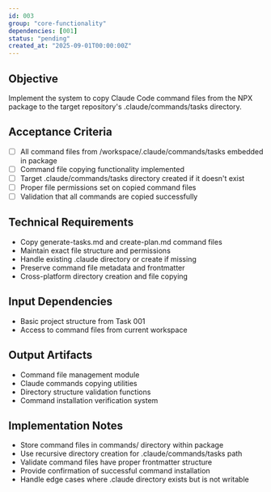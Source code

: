 ```yaml
---
id: 003
group: "core-functionality"
dependencies: [001]
status: "pending"
created_at: "2025-09-01T00:00:00Z"
---
```


## Objective
Implement the system to copy Claude Code command files from the NPX package to the target repository's .claude/commands/tasks directory.

## Acceptance Criteria
- [ ] All command files from /workspace/.claude/commands/tasks embedded in package
- [ ] Command file copying functionality implemented
- [ ] Target .claude/commands/tasks directory created if it doesn't exist
- [ ] Proper file permissions set on copied command files
- [ ] Validation that all commands are copied successfully

## Technical Requirements
- Copy generate-tasks.md and create-plan.md command files
- Maintain exact file structure and permissions
- Handle existing .claude directory or create if missing
- Preserve command file metadata and frontmatter
- Cross-platform directory creation and file copying

## Input Dependencies
- Basic project structure from Task 001
- Access to command files from current workspace

## Output Artifacts
- Command file management module
- Claude commands copying utilities
- Directory structure validation functions
- Command installation verification system

## Implementation Notes
- Store command files in commands/ directory within package
- Use recursive directory creation for .claude/commands/tasks path
- Validate command files have proper frontmatter structure
- Provide confirmation of successful command installation
- Handle edge cases where .claude directory exists but is not writable